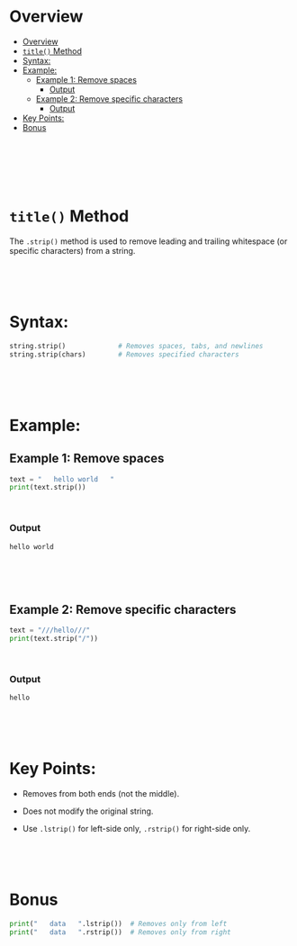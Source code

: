 # Overview

- [Overview](#overview)
- [`title()` Method](#title-method)
- [Syntax:](#syntax)
- [Example:](#example)
  - [Example 1: Remove spaces](#example-1-remove-spaces)
    - [Output](#output)
  - [Example 2: Remove specific characters](#example-2-remove-specific-characters)
    - [Output](#output-1)
- [Key Points:](#key-points)
- [Bonus](#bonus)

&nbsp;

&nbsp;

&nbsp;

# `title()` Method

The `.strip()` method is used to remove leading and trailing whitespace (or specific characters) from a string.

&nbsp;

&nbsp;

# Syntax:

```python
string.strip()             # Removes spaces, tabs, and newlines
string.strip(chars)        # Removes specified characters
```

&nbsp;

&nbsp;

# Example:

## Example 1: Remove spaces

```py
text = "   hello world   "
print(text.strip())
```

&nbsp;

### Output

```md
hello world
```

&nbsp;

&nbsp;

## Example 2: Remove specific characters

```py
text = "///hello///"
print(text.strip("/"))
```

&nbsp;

### Output

```md
hello
```

&nbsp;

&nbsp;

# Key Points:

- Removes from both ends (not the middle).

- Does not modify the original string.

- Use `.lstrip()` for left-side only, `.rstrip()` for right-side only.

&nbsp;

&nbsp;

# Bonus

```py
print("   data   ".lstrip())  # Removes only from left
print("   data   ".rstrip())  # Removes only from right
```

&nbsp;

&nbsp;

&nbsp;

&nbsp;

&nbsp;

&nbsp;
